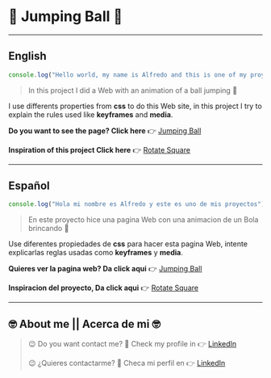 # :radio_button: Jumping Ball :radio_button: #

---
## English
```javascript
console.log("Hello world, my name is Alfredo and this is one of my proyects");

```

> In this project I did a Web with an animation of a ball jumping :radio_button:

I use differents properties from **css** to do this Web site, in this project I try to explain the rules used like **keyframes** and **media**.

**Do you want to see the page? Click here** :point_right: [Jumping Ball](https://alfredorodriguezorenday.github.io/JumpingBall/ "Jumping Ball")

**Inspiration of this project Click here** :point_right: [Rotate Square](https://github.com/AlfredoRodriguezOrenday/Square_Rotation "Square Rotation")

---

## Español
``` javascript
console.log("Hola mi nombre es Alfredo y este es uno de mis proyectos");

```

>En este proyecto hice una pagina Web con una animacion de un Bola brincando :radio_button:

Use diferentes propiedades de **css** para hacer esta pagina Web, intente explicarlas reglas usadas como **keyframes** y **media**. 

**Quieres ver la pagina web? Da click aqui** :point_right: [Jumping Ball](https://alfredorodriguezorenday.github.io/JumpingBall/ "Jumping Ball")

**Inspiracion del proyecto, Da click aqui** :point_right: [Rotate Square](https://github.com/AlfredoRodriguezOrenday/Square_Rotation "Square Rotation")

---

## :nerd_face: **About me** || **Acerca de mi** :nerd_face:

> :wink: Do you want contact me? :eyes: Check my profile in :point_right: [LinkedIn](https://www.linkedin.com/in/alfredo-rodríguez-orenday-73a14a215/ "Alfredo Rdz O")  
>
> :wink: ¿Quieres contactarme? :eyes: Checa mi perfil en :point_right: [LinkedIn](https://www.linkedin.com/in/alfredo-rodríguez-orenday-73a14a215/ "Alfredo Rdz O") 